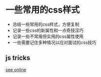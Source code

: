 # 一些常用的css样式

- 总结一些常用的css样式，方便复制
- 记录一些css的新属性和一点奇技淫巧
- 记录一些不常用但实用的css属性使用
- 一些需要记住多种情况以应对面试的css技巧

## js tricks
<a href="https://qishaoxuan.github.io/js_tricks/" target="_blank">see online</a>



